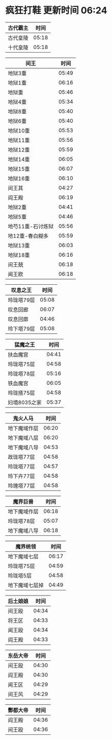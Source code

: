 # 疯狂打鞋 更新时间 06:24

| 古代霸主   | 时间    |
|--------|-------|
| 古代皇陵 | 05:18 |
| 十代皇陵 | 05:18 |

| 间王   | 时间    |
|--------|-------|
| 地狱3重 | 05:49 |
| 地狱1重 | 06:16 |
| 地狱重 | 05:46 |
| 地狱4重 | 05:34 |
| 地狱8重 | 05:40 |
| 地狱6重 | 05:40 |
| 地狱10重 | 05:53 |
| 地狱11重 | 05:56 |
| 地狱12重 | 05:59 |
| 地狱14重 | 06:05 |
| 地狱15重 | 06:07 |
| 地狱16重 | 06:10 |
| 间王其 | 04:27 |
| 阎王殿 | 06:19 |
| 地狱2重 | 04:41 |
| 地狱5重 | 04:46 |
| 地芍11重-石讨炼狱 | 05:56 |
| 地12重-春白糊多 | 05:59 |
| 地狱13重 | 06:03 |
| 地狱18重 | 06:16 |
| 间王兢 | 06:18 |
| 闻王欧 | 06:18 |

| 叹息之王   | 时间    |
|--------|-------|
| 玲珑塔79层 | 05:08 |
| 叹息回廊 | 06:07 |
| 叹息回廓 | 04:46 |
| 玲下塔79层 | 05:08 |

| 猛魔之王   | 时间    |
|--------|-------|
| 扶血魔宫 | 04:41 |
| 玲珑塔75层 | 04:58 |
| 玲珑塔78层 | 05:16 |
| 铁血魔宫 | 06:05 |
| 玲珑搭75层 | 04:58 |
| 妇境8035之家 | 05:37 |

| 鬼火人马   | 时间    |
|--------|-------|
| 地下魔域作层 | 06:20 |
| 地下魔域八层 | 06:20 |
| 地下魔域八导 | 04:53 |
| 政珑塔77层 | 04:58 |
| 玲珑塔77层 | 04:57 |
| 玲下卉77层 | 04:58 |
| 玲瑰塔77层 | 04:58 |

| 魔界巨兽   | 时间    |
|--------|-------|
| 地下魔域作层 | 06:18 |
| 玲珑塔78层 | 05:07 |
| 地下魔域八导 | 06:18 |

| 魔界统领   | 时间    |
|--------|-------|
| 地下魔域七层 | 06:17 |
| 玲珑塔75层 | 04:59 |
| 玲珑塔5层 | 04:58 |
| 地下魔域七层掉 | 04:49 |

| 后土娘娘   | 时间    |
|--------|-------|
| 间王殴 | 04:34 |
| 将王区 | 04:33 |
| 闻王殴 | 04:34 |
| 阎王殿 | 04:33 |

| 东岳大帝   | 时间    |
|--------|-------|
| 间王殴 | 04:30 |
| 阎王殿 | 04:30 |
| 闻王区 | 04:29 |
| 间王风 | 04:29 |

| 酆都大帝   | 时间    |
|--------|-------|
| 阎王殿 | 04:36 |
| 间王殴 | 04:36 |